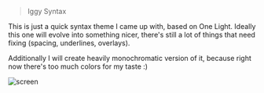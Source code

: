 > Iggy Syntax

This is just a quick syntax theme I came up with, based on One Light.
Ideally this one will evolve into something nicer, there's still
a lot of things that need fixing (spacing, underlines, overlays).

Additionally I will create heavily monochromatic version of it, because right
now there's too much colors for my taste :)

![screen](http://i.imgur.com/kTUBNxw.jpg)
